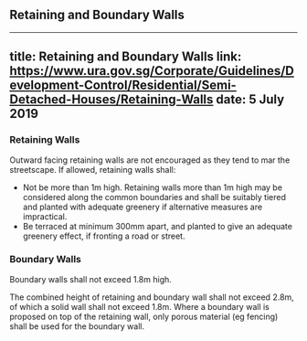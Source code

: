 
## Retaining and Boundary Walls
---
title: Retaining and Boundary Walls
link: https://www.ura.gov.sg/Corporate/Guidelines/Development-Control/Residential/Semi-Detached-Houses/Retaining-Walls
date: 5 July 2019
---

### Retaining Walls

Outward facing retaining walls are not encouraged as they tend to mar the streetscape. If allowed, retaining walls shall:

- Not be more than 1m high. Retaining walls more than 1m high may be considered along the common boundaries and shall be suitably tiered and planted with adequate greenery if alternative measures are impractical.
- Be terraced at minimum 300mm apart, and planted to give an adequate greenery effect, if fronting a road or street.

### Boundary Walls

Boundary walls shall not exceed 1.8m high.

The combined height of retaining and boundary wall shall not exceed 2.8m, of which a solid wall shall not exceed 1.8m. Where a boundary wall is proposed on top of the retaining wall, only porous material (eg fencing) shall be used for the boundary wall.
